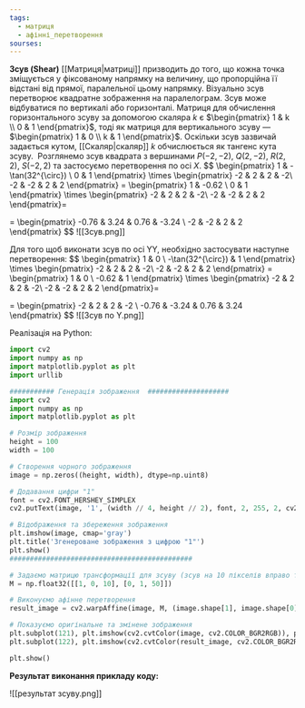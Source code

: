```yaml
---
tags:
  - матриця
  - афінні_перетворення
sourses:
---
```


**Зсув (Shear)** [[Матриця|матриці]] призводить до того, що кожна точка зміщується у фіксованому напрямку на величину, що пропорційна її відстані від прямої, паралельної цьому напрямку. Візуально зсув перетворює квадратне зображення на паралелограм. Зсув може відбуватися по вертикалі або горизонталі.
Матриця для обчислення горизонтального зсуву за допомогою скаляра $k$ є $\begin{pmatrix} 1 & k \\ 0 & 1 \end{pmatrix}$, тоді як матриця для вертикального зсуву — $\begin{pmatrix} 1 & 0 \\ k & 1 \end{pmatrix}$.
Оскільки зсув зазвичай задається кутом, [[Скаляр|скаляр]] $k$ обчислюється як тангенс кута зсуву. 
Розглянемо зсув квадрата з вершинами $P(−2,−2)$, $Q(2,−2)$, $R(2,2)$, $S(−2,2)$  та застосуємо перетворення по осі $X$.
$$
\begin{pmatrix} 1 & -\tan(32^{\circ}) \\ 0 & 1 \end{pmatrix} \times \begin{pmatrix} -2 & 2 & 2 & -2\\ -2 & -2 & 2 & 2 \end{pmatrix} = \begin{pmatrix} 1 & -0.62 \\ 0 & 1 \end{pmatrix} \times \begin{pmatrix} -2 & 2 & 2 & -2\\ -2 & -2 & 2 & 2 \end{pmatrix}=

$$
$$
= \begin{pmatrix} -0.76 & 3.24 & 0.76 & -3.24 \\ -2 & -2 & 2 & 2 \end{pmatrix}
$$
![[Зсув.png]]

Для того щоб виконати зсув по осі YY, необхідно застосувати наступне перетворення:
$$
\begin{pmatrix} 1 & 0 \\ -\tan(32^{\circ}) & 1 \end{pmatrix} \times \begin{pmatrix} -2 & 2 & 2 & -2\\ -2 & -2 & 2 & 2 \end{pmatrix} = \begin{pmatrix} 1 & 0 \\ -0.62 & 1 \end{pmatrix} \times \begin{pmatrix} -2 & 2 & 2 & -2\\ -2 & -2 & 2 & 2 \end{pmatrix}=

$$
$$
= \begin{pmatrix} -2 & 2 & 2 & -2 \\ -0.76 & -3.24 & 0.76 & 3.24 \end{pmatrix}
$$
![[Зсув по Y.png]]


Реалізація на Python:
```python
import cv2
import numpy as np
import matplotlib.pyplot as plt
import urllib

########### Генерація зображення  ####################
import cv2
import numpy as np
import matplotlib.pyplot as plt

# Розмір зображення
height = 100
width = 100

# Створення чорного зображення
image = np.zeros((height, width), dtype=np.uint8)

# Додавання цифри "1"
font = cv2.FONT_HERSHEY_SIMPLEX
cv2.putText(image, '1', (width // 4, height // 2), font, 2, 255, 2, cv2.LINE_AA)

# Відображення та збереження зображення
plt.imshow(image, cmap='gray')
plt.title('Згенероване зображення з цифрою "1"')
plt.show()
#############################################

# Задаємо матрицю трансформації для зсуву (зсув на 10 пікселів вправо та 50 пікселів вниз)
M = np.float32([[1, 0, 10], [0, 1, 50]])

# Виконуємо афінне перетворення
result_image = cv2.warpAffine(image, M, (image.shape[1], image.shape[0]))

# Показуємо оригінальне та змінене зображення
plt.subplot(121), plt.imshow(cv2.cvtColor(image, cv2.COLOR_BGR2RGB)), plt.title('Оригінал')
plt.subplot(122), plt.imshow(cv2.cvtColor(result_image, cv2.COLOR_BGR2RGB)), plt.title('Зсунуте')

plt.show()
```

**Результат виконання прикладу коду:**

![[результат зсуву.png]]
